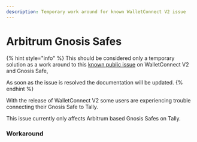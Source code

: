 ```yaml
---
description: Temporary work around for known WalletConnect V2 issue
---
```


# Arbitrum Gnosis Safes

{% hint style="info" %}
This should be considered only a temporary solution as a work around to this [known public issue](https://github.com/wagmi-dev/references/issues/385) on WalletConnect V2 and Gnosis Safe,

As soon as the issue is resolved the documentation will be updated.&#x20;
{% endhint %}

With the release of WalletConnect V2 some users are experiencing trouble connecting their Gnosis Safe to Tally.&#x20;

This issue currently only affects Arbitrum based Gnosis Safes on Tally.&#x20;

### Workaround

